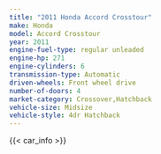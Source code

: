 ```yaml
---
title: "2011 Honda Accord Crosstour"
make: Honda
model: Accord Crosstour
year: 2011
engine-fuel-type: regular unleaded
engine-hp: 271
engine-cylinders: 6
transmission-type: Automatic
driven-wheels: Front wheel drive
number-of-doors: 4
market-category: Crossover,Hatchback
vehicle-size: Midsize
vehicle-style: 4dr Hatchback
---
```


{{< car_info >}}

